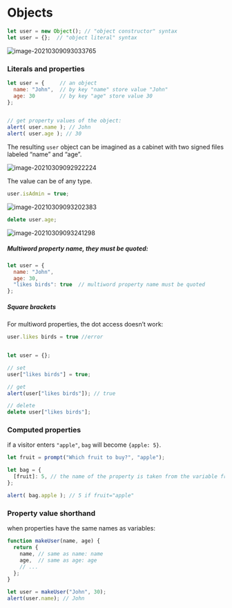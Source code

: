 # Objects

```javascript
let user = new Object(); // "object constructor" syntax
let user = {};  // "object literal" syntax
```

![image-20210309093033765](../../../../../resources/image-20210309093033765.png)



### Literals and properties

```javascript
let user = {     // an object
  name: "John",  // by key "name" store value "John"
  age: 30        // by key "age" store value 30
};


// get property values of the object:
alert( user.name ); // John
alert( user.age ); // 30
```

The resulting `user` object can be imagined as a cabinet with two signed files labeled “name” and “age”.

![image-20210309092922224](../../../../../resources/image-20210309092922224.png)

The value can be of any type.

```javascript
user.isAdmin = true;
```

![image-20210309093202383](../../../../../resources/image-20210309093202383.png)

```javascript
delete user.age;
```

![image-20210309093241298](../../../../../resources/image-20210309093241298.png)



##### Multiword property name, they must be quoted:

```javascript
let user = {
  name: "John",
  age: 30,
  "likes birds": true  // multiword property name must be quoted
};
```

##### Square brackets

For multiword properties, the dot access doesn’t work:

```javascript
user.likes birds = true //error


let user = {};

// set
user["likes birds"] = true;

// get
alert(user["likes birds"]); // true

// delete
delete user["likes birds"];
```



### Computed properties

if a visitor enters `"apple"`, `bag` will become `{apple: 5}`.

```javascript
let fruit = prompt("Which fruit to buy?", "apple");

let bag = {
  [fruit]: 5, // the name of the property is taken from the variable fruit
};

alert( bag.apple ); // 5 if fruit="apple"
```



### Property value shorthand

when properties have the same names as variables:

```javascript
function makeUser(name, age) {
  return {
    name, // same as name: name
    age,  // same as age: age
    // ...
  };
}

let user = makeUser("John", 30);
alert(user.name); // John
```

